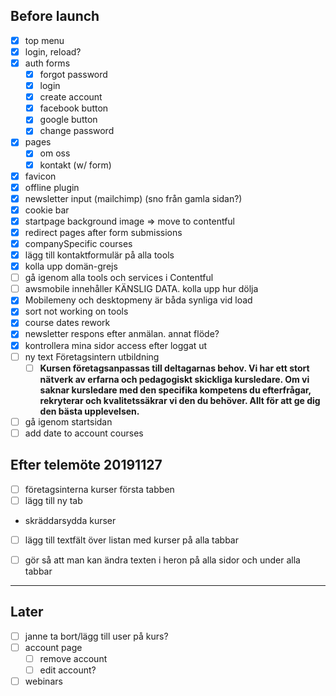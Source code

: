 ## Before launch

- [x] top menu
- [x] login, reload?
- [x] auth forms
  - [x] forgot password
  - [x] login
  - [x] create account
  - [x] facebook button
  - [x] google button
  - [x] change password
- [x] pages
  - [x] om oss
  - [x] kontakt (w/ form)
- [x] favicon
- [x] offline plugin
- [x] newsletter input (mailchimp) (sno från gamla sidan?)
- [x] cookie bar
- [x] startpage background image => move to contentful
- [x] redirect pages after form submissions
- [x] companySpecific courses
- [x] lägg till kontaktformulär på alla tools
- [x] kolla upp domän-grejs
- [ ] gå igenom alla tools och services i Contentful
- [ ] awsmobile innehåller KÄNSLIG DATA. kolla upp hur dölja
- [x] Mobilemeny och desktopmeny är båda synliga vid load
- [x] sort not working on tools
- [x] course dates rework
- [x] newsletter respons efter anmälan. annat flöde?
- [x] kontrollera mina sidor access efter loggat ut
- [ ] ny text Företagsintern utbildning
  - [ ] **Kursen företagsanpassas till deltagarnas behov. Vi har ett stort nätverk av erfarna och pedagogiskt skickliga kursledare. Om vi saknar kursledare med den specifika kompetens du efterfrågar, rekryterar och kvalitetssäkrar vi den du behöver. Allt för att ge dig den bästa upplevelsen.**
- [ ] gå igenom startsidan
- [ ] add date to account courses

## Efter telemöte 20191127

- [ ] företagsinterna kurser första tabben
- [ ] lägg till ny tab
 - skräddarsydda kurser
- [ ] lägg till textfält över listan med kurser på alla tabbar
- [ ] gör så att man kan ändra texten i heron på alla sidor och under alla tabbar


---

## Later

- [ ] janne ta bort/lägg till user på kurs?
- [ ] account page
  - [ ] remove account
  - [ ] edit account?
- [ ] webinars
